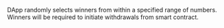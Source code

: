 DApp randomly selects winners from within a specified range of numbers. Winners will be required to initiate withdrawals from smart contract.
